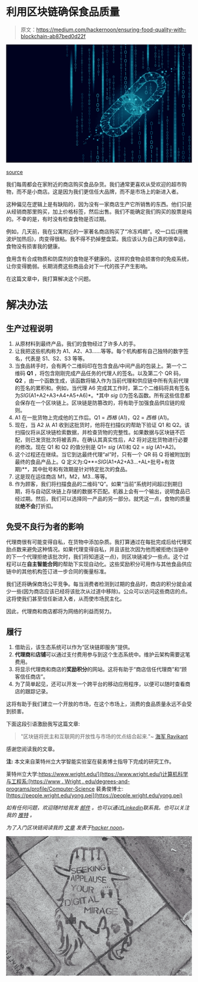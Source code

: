# 利用区块链确保食品质量

> 原文：<https://medium.com/hackernoon/ensuring-food-quality-with-blockchain-ab87bed0d22f>

![](img/bf1aef359a449f14f63fd875371faf63.png)

[source](https://innovationatwork.ieee.org/wp-content/uploads/2018/05/bigstock-218766826.jpg)

我们每周都会在家附近的商店购买食品杂货。我们通常更喜欢从受欢迎的超市购物，而不是小商店。这是因为我们更信任大品牌，而不是市场上的新进入者。

这种偏见在逻辑上是有缺陷的，因为没有一家商店生产它所销售的东西。他们只是从经销商那里购买，加上价格标签，然后出售。我们不能确定我们购买的股票是纯的。不幸的是，有时没有检查食物是否过期。

例如，几天前，我在公寓附近的一家著名商店购买了“冷冻鸡翅”。咬一口后(用微波炉加热后)，肉变得很粘。我不得不扔掉整盘菜。我应该认为自己真的很幸运，食物没有损害我的健康。

食用含有合成物质和防腐剂的食物是不健康的。这样的食物会损害你的免疫系统，让你变得脆弱。长期消费这些商品会对下一代的孩子产生影响。

在这篇文章中，我打算解决这个问题。

# 解决办法

## 生产过程说明

1.  从原材料到最终产品，我们的食物经过了许多人的手。
2.  让我把这些机构称为 A1、A2、A3……等等。每个机构都有自己独特的数字签名，代表是 S1、S2、S3 等等。
3.  当食品转手时，会有两个二维码印在包含食品/中间产品的包装上。第一个二维码 **Q1** ，将包含刚刚完成产品任务的代理人的签名。以及第二个 QR 码， **Q2** ，由一个函数生成，该函数将输入作为当前代理和供应链中所有先前代理的签名的累积和。例如，当代理 A6 完成其工作时，第二个二维码将具有签名为*SIG*(A1+A2+A3+A4+A5+A6)*。*其中 *sig* ()为签名函数。所有这些信息都会保存在一个区块链上。区块链是防篡改的，将有助于加强食品供应链的规则。
4.  A1 在一批货物上完成他的工作后。Q1 = *西格* (A1)，Q2 = *西格* (A1)。
5.  现在，当 A2 从 A1 收到这批货时，他将在扫描仪的帮助下验证 Q1 和 Q2。该扫描仪将从区块链检索数据，并检查货物的完整性。如果数据与区块链不匹配，则已发货批次将被丢弃。在确认其真实性后，A2 将对这批货物进行必要的修改。现在 Q1 和 Q2 的值分别是 Q1= *sig* (A1)和 Q2 = *sig* (A1+A2)。
6.  这个过程还在继续。当它到达最终代理“al”时，只有一个 QR 码 Q 将被附加到最终的食品产品上。Q 定义为:Q**=*SIG*(A1+A2+A3…+AL+批号+有效期)**，其中批号和有效期是针对特定批次的食品。
7.  这是现在运往商店 M1，M2，M3…等等。
8.  作为顾客，我们将扫描食品的二维码“Q”。如果“当前”系统时间超过到期日期，将与自动区块链上存储的数据不匹配。机器上会有一个输出，说明食品已经过期。然后，我们可以选择同一产品的另一部分。就凭这一点，食物的质量就**绝不会**打折扣。

## 免受不良行为者的影响

代理商很有可能变得自私，在货物中添加杂质。我打算通过在每批完成后给代理奖励点数来避免这种情况。如果代理变得自私，并且该批次因为他而被拒绝(当链中的下一个代理拒绝该批次时，我们将知道这一点)，则区块链减少一些点。这个过程可以在**自主智能合同**的帮助下实现自动化。这些奖励积分可用作与其他食品供应链中的其他机构签订进一步合同的衡量标准。

我们还将确保商场公平竞争。每当消费者检测到过期的食品时，商店的积分就会减少一些(因为商店应该已经将该批次从过道中移除)。公众可以访问这些商店的点。这将使我们甚至信任新进入者，从而使市场民主化。

因此，代理商和商店都将为网络的利益而努力。

## 履行

1.  借助云，该生态系统可以作为“区块链即服务”提供。
2.  **代理商**和**店铺**可以通过支付费用参与到这个生态系统中。维护云架构需要这笔费用。
3.  将显示代理商和商店的**奖励积分**的网站。这将有助于“商店信任代理商”和“顾客信任商店”。
4.  为了简单起见，还可以开发一个跨平台的移动应用程序，以便可以随时查看商店的跟踪记录。

这将有助于我们建立一个开放的市场，在这个市场上，消费的食品质量永远不会受到损害。

下面这段引语激励我写这篇文章:

> "区块链将民主和互联网的开放性与市场的优点结合起来."~ [海军 Ravikant](https://twitter.com/naval/status/877470419720183810)

感谢您阅读我的文章。

**注:**
本文来自莱特州立大学智能实验室在裴勇博士指导下完成的研究工作。

莱特州立大学:[https://www.wright.edu/](https://www.wright.edu/)计算机科学与工程系:[https://www . Wright . edu/degrees-and-programs/profile/Computer-Science](https://www.wright.edu/degrees-and-programs/profile/computer-science)
裴勇俊博士:[https://people.wright.edu/yong.pei](https://people.wright.edu/yong.pei)

*如有任何问题，欢迎随时给我发* [*邮件*](mailto:pamanalionline@gmail.com) *。也可以通过*[*Linkedin*](https://www.linkedin.com/in/amanali1/)*联系我。也可以关注我的* [*推特*](https://twitter.com/aliandco) *。*

*为了入门区块链阅读我的* [*文章*](https://hackernoon.com/blockchain-learning-path-2019-e54d6763dd6c) *发表于*[*hacker noon*](https://hackernoon.com/)*。*

![](img/89dc40b90313f4e80a926f8bb27d3304.png)